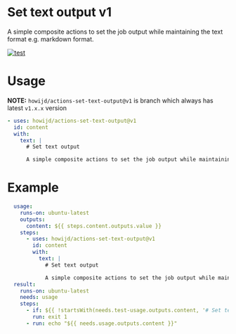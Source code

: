 # Set text output v1

A simple composite actions to set the job output while maintaining the text format e.g. markdown format.

[![test](https://github.com/howijd/actions-set-text-output/actions/workflows/test.yml/badge.svg)](https://github.com/howijd/actions-set-text-output/actions/workflows/test.yml)

# Usage

**NOTE:** `howijd/actions-set-text-output@v1` is branch which always has latest `v1.x.x` version

```yml
- uses: howijd/actions-set-text-output@v1
  id: content
  with:
    text: |
      # Set text output

      A simple composite actions to set the job output while maintaining the text format e.g. markdown format.
```

# Example

```yml
  usage:
    runs-on: ubuntu-latest
    outputs:
      content: ${{ steps.content.outputs.value }}
    steps:
      - uses: howijd/actions-set-text-output@v1
        id: content
        with:
          text: |
            # Set text output

            A simple composite actions to set the job output while maintaining the text format e.g. markdown format.
  result:
    runs-on: ubuntu-latest
    needs: usage
    steps:
      - if: ${{ !startsWith(needs.test-usage.outputs.content, '# Set text output') }}
        run: exit 1
      - run: echo "${{ needs.usage.outputs.content }}" 
```